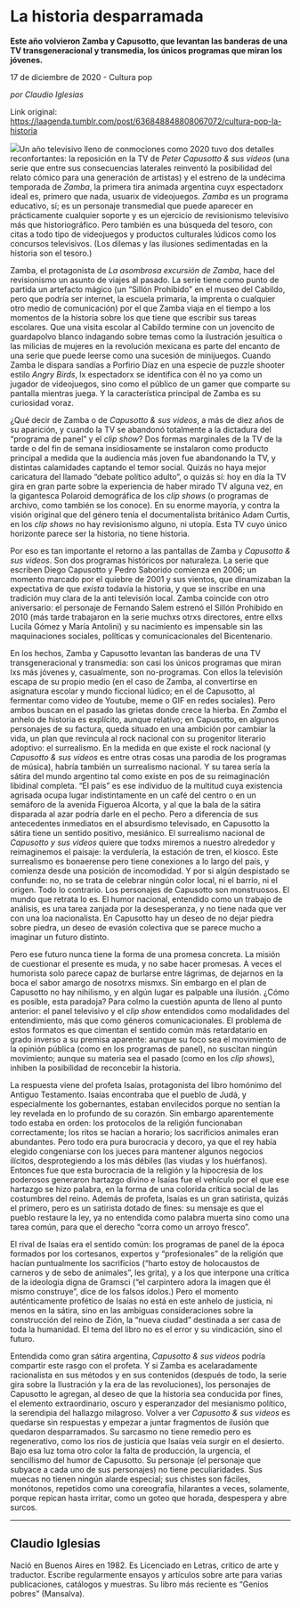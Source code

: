 # La historia desparramada

**Este año volvieron Zamba y Capusotto, que levantan las banderas de una TV transgeneracional y transmedia, los únicos programas que miran los jóvenes.**

17 de diciembre de 2020 - Cultura pop

_por Claudio Iglesias_

Link original: https://laagenda.tumblr.com/post/636848848808067072/cultura-pop-la-historia

![](https://64.media.tumblr.com/2df68cc7e099d912d26c182559937ded/b168aac884a5f00a-b5/s500x750/5d5c9bf31beb588a53f930e1c76fbf66c91587da.jpg)Un año
televisivo lleno de conmociones como 2020 tuvo dos detalles reconfortantes: la
reposición en la TV de *Peter Capusotto
& sus videos* (una serie que entre sus consecuencias laterales reinventó
la posibilidad del relato cómico para una generación de artistas) y el estreno
de la undécima temporada de *Zamba*, la
primera tira animada argentina cuyx espectadorx ideal es, primero que nada, usuarix
de videojuegos. *Zamba* es un programa
educativo, sí; es un personaje transmedial que puede aparecer en prácticamente
cualquier soporte y es un ejercicio de revisionismo televisivo más que
historiográfico. Pero también es una búsqueda del tesoro, con citas a todo tipo
de videojuegos y productos culturales lúdicos como los concursos televisivos.
(Los dilemas y las ilusiones sedimentadas en la historia son el tesoro.) 

Zamba, el
protagonista de *La asombrosa excursión de
Zamba*, hace del revisionismo un asunto de viajes al pasado. La serie tiene
como punto de partida un artefacto mágico (un “Sillón Prohibido” en el museo
del Cabildo, pero que podría ser internet, la escuela primaria, la imprenta o
cualquier otro medio de comunicación) por el que Zamba viaja en el tiempo a los
momentos de la historia sobre los que tiene que escribir sus tareas escolares.
Que una visita escolar al Cabildo termine con un jovencito de guardapolvo
blanco indagando sobre temas como la ilustración jesuítica o las milicias de
mujeres en la revolución mexicana es parte del encanto de una serie que puede
leerse como una sucesión de minijuegos. Cuando Zamba le dispara sandías a
Porfirio Díaz en una especie de puzzle shooter estilo *Angry Birds*, lx espectadorx se identifica con él no ya como un
jugador de videojuegos, sino como el público de un gamer que comparte su
pantalla mientras juega. Y la característica principal de Zamba es su
curiosidad voraz. 




¿Qué decir
de Zamba o de *Capusotto & sus videos*,
a más de diez años de su aparición, y cuando la TV se abandonó totalmente a la
dictadura del “programa de panel” y el *clip
show*? Dos formas marginales de la TV de la tarde o del fin de semana
insidiosamente se instalaron como producto principal a medida que la audiencia
más joven fue abandonando la TV, y distintas calamidades captando el temor
social. Quizás no haya mejor caricatura del llamado “debate político adulto”, o
quizás sí: hoy en día la TV gira en gran parte sobre la experiencia de haber
mirado TV alguna vez, en la gigantesca Polaroid demográfica de los *clip shows* (o programas de archivo, como
también se los conoce). En su enorme mayoría, y contra la visión original que
del género tenía el documentalista británico Adam Curtis, en los *clip shows* no hay revisionismo alguno,
ni utopía. Esta TV cuyo único horizonte parece ser la historia, no tiene
historia. 

Por eso es
tan importante el retorno a las pantallas de Zamba y *Capusotto & sus videos*. Son dos programas históricos por
naturaleza. La serie que escriben Diego Capusotto y Pedro Saborido comienza en
2006; un momento marcado por el quiebre de 2001 y sus vientos, que dinamizaban
la expectativa de que *exista* todavía
la historia, y que se inscribe en una tradición muy clara de la anti televisión
local. Zamba coincide con otro aniversario: el personaje de Fernando Salem
estrenó el Sillón Prohibido en 2010 (más tarde trabajaron en la serie muchxs
otrxs directores, entre ellxs Lucila Gómez y María Antolini) y su nacimiento es
impensable sin las maquinaciones sociales, políticas y comunicacionales del
Bicentenario.

En los
hechos, Zamba y Capusotto levantan las banderas de una TV transgeneracional y
transmedia: son casi los únicos programas que miran lxs más jóvenes y,
casualmente, son no-programas. Con ellos la televisión escapa de su propio
medio (en el caso de Zamba, al convertirse en asignatura escolar y mundo
ficcional lúdico; en el de Capusotto, al fermentar como video de Youtube, meme
o GIF en redes sociales). Pero ambos buscan en el pasado las grietas donde
crece la hierba. En *Zamba* el anhelo
de historia es explícito, aunque relativo; en Capusotto, en algunos personajes
de su factura, queda situado en una ambición por cambiar la vida, un plan que
revincula al rock nacional con su progenitor literario adoptivo: el
surrealismo. En la medida en que existe el rock nacional (y *Capusotto & sus videos* es entre
otras cosas una parodia de los programas de música), habría también un
surrealismo nacional. Y su tarea sería la sátira del mundo argentino tal como
existe en pos de su reimaginación libidinal completa. “El país” es ese
individuo de la multitud cuya existencia agrisada ocupa lugar indistintamente
en un café del centro o en un semáforo de la avenida Figueroa Alcorta, y al que
la bala de la sátira disparada al azar podría darle en el pecho. Pero a
diferencia de sus antecedentes inmediatos en el absurdismo televisado, en
Capusotto la sátira tiene un sentido positivo, mesiánico. El surrealismo
nacional de *Capusotto y sus videos*
quiere que todxs miremos a nuestro alrededor y reimaginemos el paisaje: la
verdulería, la estación de tren, el kiosco. Este surrealismo es bonaerense pero
tiene conexiones a lo largo del país, y comienza desde una posición de
incomodidad. Y por si algún despistado se confunde: no, no se trata de celebrar
ningún color local, ni el barrio, ni el origen. Todo lo contrario. Los
personajes de Capusotto son monstruosos. El mundo que retrata lo es. El humor
nacional, entendido como un trabajo de análisis, es una tarea zanjada por la
desesperanza, y no tiene nada que ver con una loa nacionalista. En Capusotto
hay un deseo de no dejar piedra sobre piedra, un deseo de evasión colectiva que
se parece mucho a imaginar un futuro distinto. 


Pero ese
futuro nunca tiene la forma de una promesa concreta. La misión de cuestionar el
presente es muda, y no sabe hacer promesas. A veces el humorista solo parece
capaz de burlarse entre lágrimas, de dejarnos en la boca el sabor amargo de
nosotrxs mismxs. Sin embargo en el plan de Capusotto no hay nihilismo, y en
algún lugar es palpable una ilusión. ¿Cómo es posible, esta paradoja? Para
colmo la cuestión apunta de lleno al punto anterior: el panel televisivo y el *clip show* entendidos como modalidades
del entendimiento, más que como géneros comunicacionales. El problema de estos
formatos es que cimentan el sentido común más retardatario en grado inverso a
su premisa aparente: aunque su foco sea el movimiento de la opinión pública
(como en los programas de panel), no suscitan ningún movimiento; aunque su
materia sea el pasado (como en los *clip
shows*), inhiben la posibilidad de reconcebir la historia. 

La respuesta
viene del profeta Isaías, protagonista del libro homónimo del Antiguo
Testamento. Isaías encontraba que el pueblo de Judá, y especialmente los
gobernantes, estaban envilecidos porque no sentían la ley revelada en lo
profundo de su corazón. Sin embargo aparentemente todo estaba en orden: los
protocolos de la religión funcionaban correctamente; los ritos se hacían a
horario; los sacrificios animales eran abundantes. Pero todo era pura
burocracia y decoro, ya que el rey había elegido congeniarse con los jueces
para mantener algunos negocios ilícitos, desprotegiendo a los más débiles (las
viudas y los huérfanos). Entonces fue que esta burocracia de la religión y la
hipocresia de los poderosos generaron hartazgo divino e Isaías fue el vehículo
por el que ese hartazgo se hizo palabra, en la forma de una colorida crítica
social de las costumbres del reino. Además de profeta, Isaías es un gran
satirista, quizás el primero, pero es un satirista dotado de fines: su mensaje
es que el pueblo restaure la ley, ya no entendida como palabra muerta sino como
una tarea común, para que el derecho “corra como un arroyo fresco”.


El rival de Isaías era el sentido común: los programas de panel de la época
formados por los cortesanos, expertos y “profesionales” de la religión que
hacían puntualmente los sacrificios (“harto estoy de holocaustos de carneros y
de sebo de animales”, les grita), y a los que interpone una crítica de la
ideología digna de Gramsci (“el carpintero adora la imagen que él mismo
construye”, dice de los falsos ídolos.) Pero el momento auténticamente
profético de Isaías no está en este anhelo de justicia, ni menos en la sátira,
sino en las ambiguas consideraciones sobre la construcción del reino de Zión,
la “nueva ciudad” destinada a ser casa de toda la humanidad. El tema del libro
no es el error y su vindicación, sino el futuro. 

Entendida
como gran sátira argentina, *Capusotto
& sus videos* podría compartir este rasgo con el profeta. Y si Zamba es
acelaradamente racionalista en sus métodos y en sus contenidos (después de
todo, la serie gira sobre la Ilustración y la era de las revoluciones), los
personajes de Capusotto le agregan, al deseo de que la historia sea conducida
por fines, el elemento extraordinario, oscuro y esperanzador del mesianismo
político, la serendipia del hallazgo milagroso. Volver a ver *Capusotto & sus videos* es quedarse
sin respuestas y empezar a juntar fragmentos de ilusión que quedaron
desparramados. Su sarcasmo no tiene remedio pero es regenerativo, como los ríos
de justicia que Isaías veía surgir en el desierto. Bajo esa luz toma otro color
la falta de producción, la urgencia, el sencillismo del humor de Capusotto. Su
personaje (el personaje que subyace a cada uno de sus personajes) no tiene
peculiaridades. Sus muecas no tienen ningún alarde especial; sus chistes son
fáciles, monótonos, repetidos como una coreografía, hilarantes a veces,
solamente, porque repican hasta irritar, como un goteo que horada, despespera y
abre surcos.



---

Claudio Iglesias
----------------

 Nació en Buenos Aires en 1982. Es Licenciado en Letras, crítico de arte y traductor. Escribe regularmente ensayos y artículos sobre arte para varias publicaciones, catálogos y muestras. Su libro más reciente es “Genios pobres” (Mansalva). 

